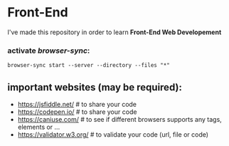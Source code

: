 # Front-End
I've made this repository in order to learn **Front-End Web Developement**

### activate *browser-sync*:
	browser-sync start --server --directory --files "*"

## important websites (may be required):
* https://jsfiddle.net/       # to share your code
* https://codepen.io/         # to share your code
* https://caniuse.com/        # to see if different browsers supports any tags, elements or ...
* https://validator.w3.org/   # to validate your code (url, file or code)
